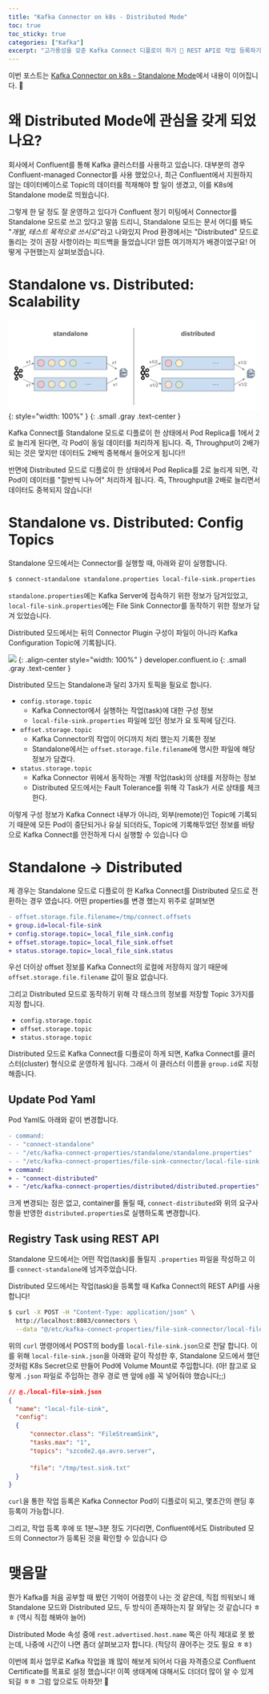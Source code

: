 ```yaml
---
title: "Kafka Connector on k8s - Distributed Mode"
toc: true
toc_sticky: true
categories: ["Kafka"]
excerpt: "고가용성을 갖춘 Kafka Connect 디플로이 하기 👏 REST API로 작업 등록하기!"
---
```


이번 포스트는 [Kafka Connector on k8s - Standalone Mode](/2024/12/17/kafka-connect-standalone-mode/)에서 내용이 이어집니다. 🙏


# 왜 Distributed Mode에 관심을 갖게 되었나요?

회사에서 Confluent를 통해 Kafka 클러스터를 사용하고 있습니다. 대부분의 경우 Confluent-managed Connector를 사용 했었으나, 최근 Confluent에서 지원하지 않는 데이터베이스로 Topic의 데이터를 적재해야 할 일이 생겼고, 이를 K8s에 Standalone mode로 띄웠습니다.

그렇게 한 달 정도 잘 운영하고 있다가 Confluent 정기 미팅에서 Connector를 Standalone 모드로 쓰고 있다고 말씀 드리니, Standalone 모드는 문서 어디를 봐도 "*개발, 테스트 목적으로 쓰시오*"라고 나와있지 Prod 환경에서는 "Distributed" 모드로 돌리는 것이 권장 사항이라는 피드백을 들었습니다! 암튼 여기까지가 배경이었구요! 어떻게 구현했는지 살펴보겠습니다.

# Standalone vs. Distributed: Scalability

![](/images/development/kafka/kafka-connect-standalone-vs-distributed.png){: style="width: 100%" }
{: .small .gray .text-center }

Kafka Connect를 Standalone 모드로 디플로이 한 상태에서 Pod Replica를 1에서 2로 늘리게 된다면, 각 Pod이 동일 데이터를 처리하게 됩니다. 즉, Throughput이 2배가 되는 것은 맞지만 데이터도 2배씩 중복해서 들어오게 됩니다!!

반면에 Distributed 모드로 디플로이 한 상태에서 Pod Replica를 2로 늘리게 되면, 각 Pod이 데이터를 "절반씩 나누어" 처리하게 됩니다. 즉, Throughput을 2배로 늘리면서 데이터도 중복되지 않습니다!


# Standalone vs. Distributed: Config Topics

Standalone 모드에서는 Connector를 실행할 때, 아래와 같이 실행합니다.

```bash
$ connect-standalone standalone.properties local-file-sink.properties
```

`standalone.properties`에는 Kafka Server에 접속하기 위한 정보가 담겨있었고, `local-file-sink.properties`에는 File Sink Connector를 동작하기 위한 정보가 담겨 있었습니다.

Distributed 모드에서는 뒤의 Connector Plugin 구성이 파일이 아니라 Kafka Configuration Topic에 기록됩니다.

![](https://images.ctfassets.net/gt6dp23g0g38/6SpP65mFNZLSdngL4Gf4XD/9df532fc6b1b3d2c9385d443c17770e1/kafka-connect-distributed-mode.jpg)
{: .align-center style="width: 100%" }
developer.confluent.io
{: .small .gray .text-center }

Distributed 모드는 Standalone과 달리 3가지 토픽을 필요로 합니다.

- `config.storage.topic`
  - Kafka Connector에서 실행하는 작업(task)에 대한 구성 정보
  - `local-file-sink.properties` 파일에 있던 정보가 요 토픽에 담긴다.
- `offset.storage.topic`
  - Kafka Connector의 작업이 어디까지 처리 했는지 기록한 정보
  - Standalone에서는 `offset.storage.file.filename`에 명시한 파일에 해당 정보가 담겼다.
- `status.storage.topic`
  - Kafka Connector 위에서 동작하는 개별 작업(task)의 상태를 저장하는 정보
  - Distributed 모드에서는 Fault Tolerance를 위해 각 Task가 서로 상태를 체크한다.

이렇게 구성 정보가 Kafka Connect 내부가 아니라, 외부(remote)인 Topic에 기록되기 때문에 모든 Pod이 중단되거나 유실 되더라도, Topic에 기록해두었던 정보를 바탕으로 Kafka Connect를 안전하게 다시 실행할 수 있습니다 😌


# Standalone → Distributed

제 경우는 Standalone 모드로 디플로이 한 Kafka Connect를 Distributed 모드로 전환하는 경우 였습니다. 어떤 properties를 변경 했는지 위주로 살펴보면

```diff
- offset.storage.file.filename=/tmp/connect.offsets
+ group.id=local-file-sink
+ config.storage.topic=_local_file_sink.config
+ offset.storage.topic=_local_file_sink.offset
+ status.storage.topic=_local_file_sink.status
```

우선 더이상 offset 정보를 Kafka Connect의 로컬에 저장하지 않기 때문에 `offset.storage.file.filename` 값이 필요 없습니다.

그리고 Distributed 모드로 동작하기 위해 각 태스크의 정보를 저장할 Topic 3가지를 지정 합니다.

- `config.storage.topic`
- `offset.storage.topic`
- `status.storage.topic`

Distributed 모드로 Kafka Connect를 디플로이 하게 되면, Kafka Connect를 클러스터(cluster) 형식으로 운영하게 됩니다. 그래서 이 클러스터 이름을 `group.id`로 지정해줍니다.

## Update Pod Yaml

Pod Yaml도 아래와 같이 변경합니다.

```diff
- command:
- - "connect-standalone"
- - "/etc/kafka-connect-properties/standalone/standalone.properties"
- - "/etc/kafka-connect-properties/file-sink-connector/local-file-sink.properties"
+ command:
+ - "connect-distributed"
+ - "/etc/kafka-connect-properties/distributed/distributed.properties"
```

크게 변경되는 점은 없고, container를 돌릴 때, `connect-distributed`와 위의 요구사항을 반영한 `distributed.properties`로 실행하도록 변경합니다.

## Registry Task using REST API

Standalone 모드에서는 어떤 작업(task)를 돌릴지 `.properties` 파일을 작성하고 이를 `connect-standalone`에 넘겨주었습니다.

Distributed 모드에서는 작업(task)을 등록할 때 Kafka Connect의 REST API를 사용합니다!

```bash
$ curl -X POST -H "Content-Type: application/json" \
  http://localhost:8083/connectors \
  --data "@/etc/kafka-connect-properties/file-sink-connector/local-file-sink.json"
```

위의 `curl` 명령어에서 POST의 body를 `local-file-sink.json`으로 전달 합니다.
이를 위해 `local-file-sink.json`을 아래와 같이 작성한 후, Standalone 모드에서 했던 것처럼 K8s Secret으로 만들어 Pod에 Volume Mount로 주입합니다.
(아! 참고로 요렇게 `.json` 파일로 주입하는 경우 경로 맨 앞에 `@`를 꼭 넣어줘야 했습니다;;)

```json
// @./local-file-sink.json
{
  "name": "local-file-sink",
  "config":
  {
      "connector.class": "FileStreamSink",
      "tasks.max": "1",
      "topics": "szcode2.qa.avro.server",

      "file": "/tmp/test.sink.txt"
  }
}
```

`curl`을 통한 작업 등록은 Kafka Connector Pod이 디플로이 되고, 몇초간의 랜딩 후 등록이 가능합니다.

그리고, 작업 등록 후에 또 1분~3분 정도 기다리면, Confluent에서도 Distributed 모드의 Connector가 등록된 것을 확인할 수 있습니다 😌


# 맺음말

뭔가 Kafka를 처음 공부할 때 봤던 기억이 어렴풋이 나는 것 같은데, 직접 띄워보니 왜 Standalone 모드와 Distributed 모드, 두 방식이 존재하는지 잘 와닿는 것 같습니다 ㅎㅎ (역시 직접 해봐야 늘어)

Distributed Mode 속성 중에 `rest.advertised.host.name` 쪽은 아직 제대로 못 봤는데, 나중에 시간이 나면 좀더 살펴보고자 합니다. (적당히 끊어주는 것도 필요 ㅎㅎ)

이번에 회사 업무로 Kafka 작업을 꽤 많이 해보게 되어서 다음 자격증으로 Confluent Certificate를 목표로 설정 했습니다! 이쪽 생태계에 대해서도 더더더 많이 알 수 있게 되길 ㅎㅎ 그럼 앞으로도 아좌잣! 👊
